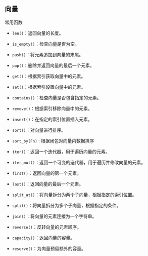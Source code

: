 ## 向量

常用函数

+ `len()`：返回向量的长度。

+ `is_empty()`：检查向量是否为空。

+ `push()`：将元素追加到向量的末尾。

+ `pop()`：删除并返回向量的最后一个元素。

+ `get()`：根据索引获取向量中的元素。

+ `set()`：根据索引设置向量中的元素。

+ `contains()`：检查向量是否包含指定的元素。

+ `remove()`：根据索引移除向量中的元素。

+ `insert()`：在指定的索引位置插入元素。

+ `sort()`：对向量进行排序。

+ `sort_by(Fn)` : 根据闭包对向量内数据排序

+ `iter()`：返回一个迭代器，用于遍历向量的元素。

+ `iter_mut()`：返回一个可变的迭代器，用于遍历并修改向量的元素。

+ `first()`：返回向量的第一个元素。

+ `last()`：返回向量的最后一个元素。

+ `split_at()`：将向量拆分为两个子向量，根据指定的索引位置。

+ `split()`：将向量拆分为多个子向量，根据指定的条件。

+ `join()`：将向量的元素连接为一个字符串。

+ `reverse()`：反转向量的元素顺序。

+ `capacity()`：返回向量的容量。

+ `reserve()`：为向量预留额外的容量。